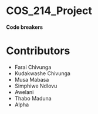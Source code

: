 # COS_214_Project
**Code breakers**

# Contributors
- Farai Chivunga
- Kudakwashe Chivunga
- Musa Mabasa
- Simphiwe Ndlovu
- Awelani
- Thabo Maduna
- Alpha
